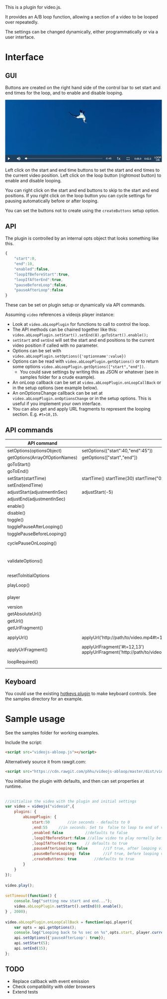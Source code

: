 This is a plugin for video.js.

It provides an A/B loop function, allowing a section of a video to be looped over repeatedly.

The settings can be changed dynamically, either programmatically or via a user interface.

Interface
=========

GUI
---

Buttons are created on the right hand side of the control bar to set start and end times for the loop, and to enable and disable looping.

![GUI screeshot](/images/interfaceScreenshot.png "GUI screeshot")

Left click on the start and end time buttons to set the start and end times to the current video position. Left click on the loop button (rightmost button) to enable and disable looping. 

You can right click on the start and end buttons to skip to the start and end positions. If you right click on the loop
button you can cycle settings for pausing automatically before or after looping.  

You can set the buttons not to create using the ```createButtons``` setup option.

API
---

The plugin is controlled by an internal opts object that looks something like this.

```javascript
{
	"start":0,
	"end":10,
	"enabled":false,
	"loopIfBeforeStart":true,
	"loopIfAfterEnd":true,
	"pauseBeforeLoop":false,
	"pauseAfterLoop":false
}
```

These can be set on plugin setup or dynamically via API commands.

Assuming ```video``` references a videojs player instance:
* Look at ```video.abLoopPlugin``` for functions to call to control the loop.
* The API methods can be chained together like this: ```video.abLoopPlugin.setStart().setEnd(8).goToStart().enable();```
* ```setStart``` and ```setEnd``` will set the start and end positions to the current video position if called with no parameter.
* Options can be set  with ```video.abLoopPlugin.setOptions({'optionname':value})``` 
* Options can be read with ```video.abLoopPlugin.getOptions()``` or to return some options ```video.abLoopPlugin.getOptions(["start","end"])```.
  * You could save settings by writing this as JSON or whatever (see in samples folder for a crude example).
* An onLoop callback can be set at ```video.abLoopPlugin.onLoopCallBack``` or in the setup options (see example below).
* An onOptionsChange callback can be set at ```video.abLoopPlugin.onOptionsChange``` or in the setup options. This is useful if you implement your own interface.
* You can also get and apply URL fragments to represent the looping section. E.g. ```#t=10,15```. 

API commands
------------

| API command | example | notes |
|-------------|---------|-------|
|setOptions(optionsObject)     | setOptions({"start":40,"end":45"}) | Options not specified will not be set |
|getOptions(ArrayOfOptionNames)| getOptions(["start","end"])| Call without an argument to get them all.|
|goToStart()                   || set player currentTime to start time
|goToEnd()                     ||
|setStart(startTime)	       | startTime() startTime(30) startTime("0:34:23") | Call startTime() to set the startTime to the player's currentTime |
|setEnd(endTime)|  | Call endTime() to set the startTime to the player's currentTime
|adjustStart(adjustmentInSec)| adjustStart(-5) | adjustStart("1m30s") or adjustStart("1:20:30") also work 
|adjustEnd(adjustmentInSec)| 
|enable()| | enable the plugin.
|disable()| |
|toggle()| |change enabled status
|togglePauseAfterLooping()| ||
|togglePauseBeforeLooping()| ||
|cyclePauseOnLooping()| |cycle between four different compinations of settings for pausing on looping
|validateOptions()| |set options to valid values if they are not already. This is called every time the loop condition is checked anyway, but you might want to use it manually if setting options while the player is paused or the plugin disabled
|resetToInitialOptions|| reset options to the ones provided on setup
|playLoop()| | for convenience, plays the loop from its start. Equivalent to abLoopPlugin.validateOptions().goToStart().enable().player.play()
|player| |reference to parent player object. e.g. video.abLoopPlugin.enable().player.play()
|version| |version number
|getAbsoluteUrl()||
|getUrl()|||
|getUrlFragment() ||
|applyUrl() | applyUrl('http://path/to/video.mp4#t=12,13') | Set the video source and apply loop start and end as per the t=start,end fragment |
|applyUrlFragment() | applyUrlFragment('#t=12,13')  applyUrlFragment('http://path/to/video/is/ignored/only/fragment/applied.mp4#t=12,13') |
|loopRequired()| | returns true or false depending on whether the loop would be activated in the current state. |

Keyboard
--------

You could use the existing [hotkeys plugin](https://github.com/ctd1500/videojs-hotkeys) to make keyboard controls. See the samples directory for an example.

Sample usage
============

See the samples folder for working examples. 

Include the script:

```html
<script src="videojs-abloop.js"></script>
```
Alternatively source it from rawgit.com:
```html
<script src="https://cdn.rawgit.com/phhu/videojs-abloop/master/dist/videojs-abloop.min.js">
```

You initialise the plugin with defaults, and then can set properties at runtime.

```javascript

//initialise the video with the plugin and initial settings
var video = videojs("videoid",{
	plugins: {
		abLoopPlugin: {
			start:50    	//in seconds - defaults to 0
			,end:55    	//in seconds. Set to  false to loop to end of video. Defaults to false
			,enabled:false			//defaults to false
			,loopIfBeforeStart:false //allow video to play normally before the loop section? defaults to true
			,loopIfAfterEnd:true	// defaults to true
			,pauseAfterLooping: false     	//if true, after looping video will pause. Defaults to false
			,pauseBeforeLooping: false     	//if true, before looping video will pause. Defaults to false
			,createButtons: true		//defaults to true
		}
	}
});

video.play();

setTimeout(function() { 
	console.log("setting new start and end...");
	video.abLoopPlugin.setStart().setEnd(8).enable();
} , 2000);

video.abLoopPlugin.onLoopCallBack = function(api,player){
	var opts = api.getOptions();
	console.log("Looping back to %s sec on %s",opts.start, player.currentSrc() );
	api.setOptions({'pauseAfterLoop': true}); 
	api.setStart(5);
	api.setEnd(15);
};
```

TODO
----

* Replace callback with event emission
* Check compatibility with older browsers
* Extend tests
